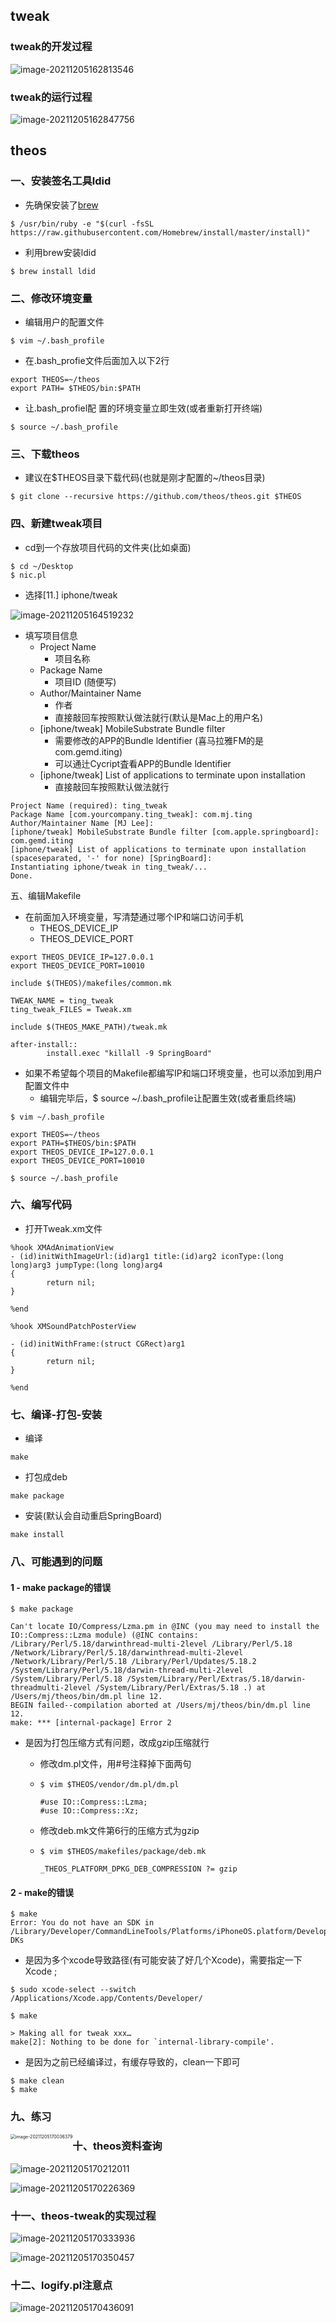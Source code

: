 ## tweak

### tweak的开发过程

![image-20211205162813546](images/image-20211205162813546.png)

### tweak的运行过程

![image-20211205162847756](images/image-20211205162847756.png)

## theos

### 一、安装签名工具ldid

- 先确保安装了[brew](https://brew.sh)

```
$ /usr/bin/ruby -e "$(curl -fsSL
https://raw.githubusercontent.com/Homebrew/install/master/install)"
```

- 利用brew安装ldid

```
$ brew install ldid
```

### 二、修改环境变量

- 编辑用户的配置文件

```
$ vim ~/.bash_profile
```

- 在.bash_profie文件后面加入以下2行

```
export THEOS=~/theos
export PATH= $THEOS/bin:$PATH
```

- 让.bash_profiel配 置的环境变量立即生效(或者重新打开终端)

```
$ source ~/.bash_profile
```

### 三、下载theos 

- 建议在$THEOS目录下载代码(也就是刚才配置的~/theos目录)

```
$ git clone --recursive https://github.com/theos/theos.git $THEOS
```

### 四、新建tweak项目

- cd到一个存放项目代码的文件夹(比如桌面)

```
$ cd ~/Desktop
$ nic.pl
```

- 选择[11.] iphone/tweak

![image-20211205164519232](images/image-20211205164519232.png)

- 填写项目信息
  - Project Name
    - 项目名称
  - Package Name
    - 项目ID (随便写)
  - Author/Maintainer Name
    - 作者
    - 直接敲回车按照默认做法就行(默认是Mac上的用户名)
  - [iphone/tweak] MobileSubstrate Bundle filter
    - 需要修改的APP的Bundle ldentifier (喜马拉雅FM的是com.gemd.iting)
    - 可以通辻Cycript査看APP的Bundle ldentifier
  - [iphone/tweak] List of applications to terminate upon installation
    - 直接敲回车按照默认做法就行

```
Project Name (required): ting_tweak
Package Name [com.yourcompany.ting_tweak]: com.mj.ting
Author/Maintainer Name [MJ Lee]:
[iphone/tweak] MobileSubstrate Bundle filter [com.apple.springboard]:
com.gemd.iting
[iphone/tweak] List of applications to terminate upon installation (spaceseparated, '-' for none) [SpringBoard]:
Instantiating iphone/tweak in ting_tweak/...
Done.
```

五、编辑Makefile

- 在前面加入环境变量，写清楚通过哪个IP和端口访问手机
  - THEOS_DEVICE_IP
  - THEOS_DEVICE_PORT

```
export THEOS_DEVICE_IP=127.0.0.1
export THEOS_DEVICE_PORT=10010

include $(THEOS)/makefiles/common.mk

TWEAK_NAME = ting_tweak
ting_tweak_FILES = Tweak.xm

include $(THEOS_MAKE_PATH)/tweak.mk

after-install::
		install.exec "killall -9 SpringBoard"
```

- 如果不希望每个项目的Makefile都编写IP和端口环境变量，也可以添加到用户配置文件中
  - 编辑完毕后，$ source ~/.bash_profile让配置生效(或者重启终端)

```
$ vim ~/.bash_profile

export THEOS=~/theos
export PATH=$THEOS/bin:$PATH
export THEOS_DEVICE_IP=127.0.0.1
export THEOS_DEVICE_PORT=10010

$ source ~/.bash_profile
```

### 六、编写代码

- 打开Tweak.xm文件

```
%hook XMAdAnimationView
- (id)initWithImageUrl:(id)arg1 title:(id)arg2 iconType:(long long)arg3 jumpType:(long long)arg4
{
		return nil;
} 

%end

%hook XMSoundPatchPosterView

- (id)initWithFrame:(struct CGRect)arg1
{
		return nil;
} 

%end
```

### 七、编译-打包-安装

- 编译

```
make
```

- 打包成deb

```
make package
```

- 安装(默认会自动重启SpringBoard)

```
make install
```

### 八、可能遇到的问题

#### 1 - make package的错误

```
$ make package

Can't locate IO/Compress/Lzma.pm in @INC (you may need to install the
IO::Compress::Lzma module) (@INC contains: /Library/Perl/5.18/darwinthread-multi-2level /Library/Perl/5.18 /Network/Library/Perl/5.18/darwinthread-multi-2level /Network/Library/Perl/5.18 /Library/Perl/Updates/5.18.2
/System/Library/Perl/5.18/darwin-thread-multi-2level
/System/Library/Perl/5.18 /System/Library/Perl/Extras/5.18/darwin-threadmulti-2level /System/Library/Perl/Extras/5.18 .) at
/Users/mj/theos/bin/dm.pl line 12.
BEGIN failed--compilation aborted at /Users/mj/theos/bin/dm.pl line 12.
make: *** [internal-package] Error 2
```

- 是因为打包压缩方式有问题，改成gzip压缩就行

  - 修改dm.pl文件，用#号注释掉下面两句

  - ```
    $ vim $THEOS/vendor/dm.pl/dm.pl
    
    #use IO::Compress::Lzma;
    #use IO::Compress::Xz;
    ```

  - 修改deb.mk文件第6行的压缩方式为gzip

  - ```
    $ vim $THEOS/makefiles/package/deb.mk
    
    _THEOS_PLATFORM_DPKG_DEB_COMPRESSION ?= gzip
    ```

#### 2 - make的错误

```
$ make
Error: You do not have an SDK in
/Library/Developer/CommandLineTools/Platforms/iPhoneOS.platform/Developer/S
DKs
```

- 是因为多个xcode导致路径(有可能安装了好几个Xcode)，需要指定一下Xcode ;

```
$ sudo xcode-select --switch
/Applications/Xcode.app/Contents/Developer/
```

```
$ make

> Making all for tweak xxx…
make[2]: Nothing to be done for `internal-library-compile'.
```

- 是因为之前已经编译过，有缓存导致的，clean一下即可

```
$ make clean
$ make
```

### 九、练习

<img src="images/image-20211205170036379.png" alt="image-20211205170036379" style="zoom:50%;float:left" />

### 十、theos资料查询

![image-20211205170212011](images/image-20211205170212011.png)

![image-20211205170226369](images/image-20211205170226369.png)

### 十一、theos-tweak的实现过程

![image-20211205170333936](images/image-20211205170333936.png)

![image-20211205170350457](images/image-20211205170350457.png)

### 十二、logify.pl注意点

![image-20211205170436091](images/image-20211205170436091.png)